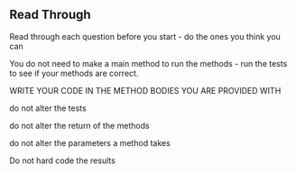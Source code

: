## Read Through

Read through each question before you start - do the ones you think you can

You do not need to make a main method to run the methods - run the tests to see if your methods are correct.

WRITE YOUR CODE IN THE METHOD BODIES YOU ARE PROVIDED WITH

do not alter the tests

do not alter the return of the methods

do not alter the parameters a method takes

Do not hard code the results

